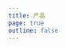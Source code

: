 ```yaml
---
title: 产品
page: true
outline: false
---
```


<script setup>
import AllProducts from '../AllProducts.vue'
</script>

<AllProducts category="控制配件,电磁线圈" />
